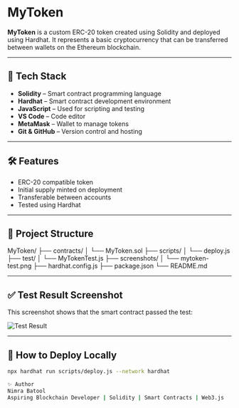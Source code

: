 # MyToken

**MyToken** is a custom ERC-20 token created using Solidity and deployed using Hardhat. It represents a basic cryptocurrency that can be transferred between wallets on the Ethereum blockchain.

---

## 🔧 Tech Stack

- **Solidity** – Smart contract programming language  
- **Hardhat** – Smart contract development environment  
- **JavaScript** – Used for scripting and testing  
- **VS Code** – Code editor  
- **MetaMask** – Wallet to manage tokens  
- **Git & GitHub** – Version control and hosting  

---

## 🛠️ Features

- ERC-20 compatible token  
- Initial supply minted on deployment  
- Transferable between accounts  
- Tested using Hardhat  

---

## 📁 Project Structure
MyToken/
├── contracts/
│ └── MyToken.sol
├── scripts/
│ └── deploy.js
├── test/
│ └── MyTokenTest.js
├── screenshots/
│ └── mytoken-test.png
├── hardhat.config.js
├── package.json
└── README.md

---

## ✅ Test Result Screenshot

This screenshot shows that the smart contract passed the test:

![Test Result](./screenshots/mytoken-test.png)

---

## 🚀 How to Deploy Locally

```bash
npx hardhat run scripts/deploy.js --network hardhat

✨ Author
Nimra Batool
Aspiring Blockchain Developer | Solidity | Smart Contracts | Web3.js


 
